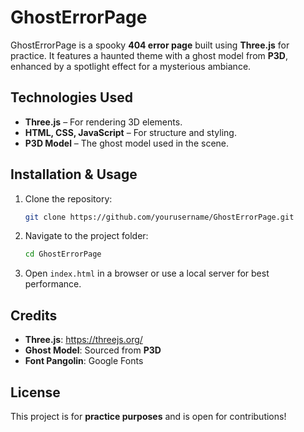 # GhostErrorPage

GhostErrorPage is a spooky **404 error page** built using **Three.js** for practice. It features a haunted theme with a ghost model from **P3D**, enhanced by a spotlight effect for a mysterious ambiance.

## Technologies Used

- **Three.js** – For rendering 3D elements.
- **HTML, CSS, JavaScript** – For structure and styling.
- **P3D Model** – The ghost model used in the scene.

## Installation & Usage

1. Clone the repository:
   ```sh
   git clone https://github.com/yourusername/GhostErrorPage.git
   ```
2. Navigate to the project folder:
   ```sh
   cd GhostErrorPage
   ```
3. Open `index.html` in a browser or use a local server for best performance.

## Credits

- **Three.js**: https://threejs.org/
- **Ghost Model**: Sourced from **P3D**
- **Font Pangolin**: Google Fonts

## License

This project is for **practice purposes** and is open for contributions!
